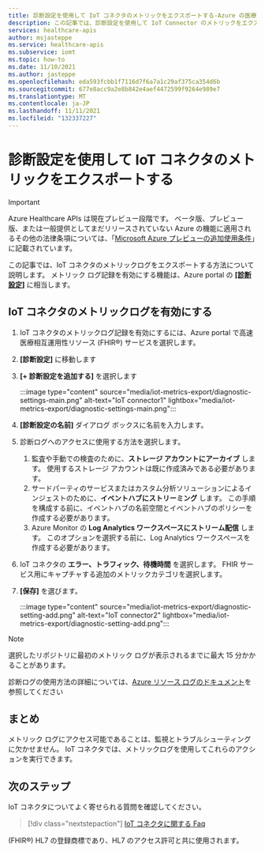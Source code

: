 ```yaml
---
title: 診断設定を使用して IoT コネクタのメトリックをエクスポートする-Azure の医療 Api
description: この記事では、診断設定を使用して IoT Connector のメトリックをエクスポートする方法について説明します
services: healthcare-apis
author: msjasteppe
ms.service: healthcare-apis
ms.subservice: iomt
ms.topic: how-to
ms.date: 11/10/2021
ms.author: jasteppe
ms.openlocfilehash: eda593fcbb1f7116d7f6a7a1c29af375ca354d6b
ms.sourcegitcommit: 677e8acc9a2e8b842e4aef4472599f9264e989e7
ms.translationtype: MT
ms.contentlocale: ja-JP
ms.lasthandoff: 11/11/2021
ms.locfileid: "132337227"
---
```

# <a name="export-iot-connector-metrics-through-diagnostic-settings"></a>診断設定を使用して IoT コネクタのメトリックをエクスポートする

> [!IMPORTANT]
> Azure Healthcare APIs は現在プレビュー段階です。 ベータ版、プレビュー版、または一般提供としてまだリリースされていない Azure の機能に適用されるその他の法律条項については、「[Microsoft Azure プレビューの追加使用条件](https://azure.microsoft.com/support/legal/preview-supplemental-terms/)」に記載されています。

この記事では、IoT コネクタのメトリックログをエクスポートする方法について説明します。 メトリック ログ記録を有効にする機能は、Azure portal の [ **[診断設定]**](../../azure-monitor/essentials/diagnostic-settings.md) に相当します。 

## <a name="enable-metrics-logging-for-iot-connector"></a>IoT コネクタのメトリックログを有効にする
1. IoT コネクタのメトリックログ記録を有効にするには、Azure portal で高速医療相互運用性リソース (FHIR&#174;) サービスを選択します。 

2. **[診断設定]** に移動します 

3. **[+ 診断設定を追加する]** を選択します

   :::image type="content" source="media/iot-metrics-export/diagnostic-settings-main.png" alt-text="IoT connector1" lightbox="media/iot-metrics-export/diagnostic-settings-main.png"::: 

4. **[診断設定の名前]** ダイアログ ボックスに名前を入力します。

5. 診断ログへのアクセスに使用する方法を選択します。

    1. 監査や手動での検査のために、**ストレージ アカウントにアーカイブ** します。 使用するストレージ アカウントは既に作成済みである必要があります。
    2. サードパーティのサービスまたはカスタム分析ソリューションによるインジェストのために、**イベントハブにストリーミング** します。 この手順を構成する前に、イベントハブの名前空間とイベントハブのポリシーを作成する必要があります。
    3. Azure Monitor の **Log Analytics ワークスペースにストリーム配信** します。 このオプションを選択する前に、Log Analytics ワークスペースを作成する必要があります。

6. IoT コネクタの **エラー、トラフィック、待機時間** を選択します。  FHIR サービス用にキャプチャする追加のメトリックカテゴリを選択します。

7. **[保存]** を選びます。

   :::image type="content" source="media/iot-metrics-export/diagnostic-setting-add.png" alt-text="IoT connector2" lightbox="media/iot-metrics-export/diagnostic-setting-add.png":::

> [!Note] 
> 選択したリポジトリに最初のメトリック ログが表示されるまでに最大 15 分かかることがあります。  
 
診断ログの使用方法の詳細については、[Azure リソース ログのドキュメント](../../azure-monitor/essentials/platform-logs-overview.md)を参照してください

## <a name="conclusion"></a>まとめ 
メトリック ログにアクセス可能であることは、監視とトラブルシューティングに欠かせません。  IoT コネクタでは、メトリックログを使用してこれらのアクションを実行できます。 

## <a name="next-steps"></a>次のステップ

IoT コネクタについてよく寄せられる質問を確認してください。

>[!div class="nextstepaction"]
>[IoT コネクタに関する Faq](iot-connector-faqs.md)

(FHIR&#174;) HL7 の登録商標であり、HL7 のアクセス許可と共に使用されます。
